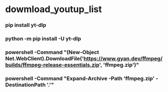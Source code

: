 # dowmload_youtup_list
### pip install yt-dlp
### python -m pip install -U yt-dlp

### powershell -Command "(New-Object Net.WebClient).DownloadFile('https://www.gyan.dev/ffmpeg/builds/ffmpeg-release-essentials.zip', 'ffmpeg.zip')"
### powershell -Command "Expand-Archive -Path 'ffmpeg.zip' -DestinationPath '.'"
